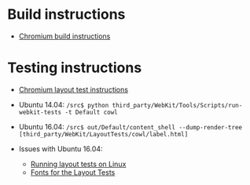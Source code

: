 # Build instructions

- [Chromium build instructions](https://www.chromium.org/developers/how-tos/get-the-code)

# Testing instructions

- [Chromium layout test instructions](https://chromium.googlesource.com/chromium/src/+/master/docs/testing/layout_tests.md)

- Ubuntu 14.04: `/src$ python third_party/WebKit/Tools/Scripts/run-webkit-tests -t Default cowl`

- Ubuntu 16.04: `/src$ out/Default/content_shell --dump-render-tree [third_party/WebKit/LayoutTests/cowl/label.html]`

- Issues with Ubuntu 16.04:
  + [Running layout tests on Linux](https://chromium.googlesource.com/chromium/src/+/master/docs/layout_tests_linux.md)
  + [Fonts for the Layout Tests](https://github.com/pwnall/pwnall-blog/blob/master/source/_posts/2013-11-15-running-the-blink-layout-tests-on-fedora-linux.markdown#fonts-for-the-layout-tests)

